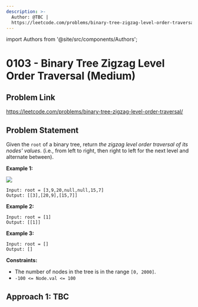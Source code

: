 ```yaml
---
description: >-
  Author: @TBC |
  https://leetcode.com/problems/binary-tree-zigzag-level-order-traversal/
---
```


import Authors from '@site/src/components/Authors';

# 0103 -  Binary Tree Zigzag Level Order Traversal (Medium)

## Problem Link

https://leetcode.com/problems/binary-tree-zigzag-level-order-traversal/

## Problem Statement

Given the `root` of a binary tree, return _the zigzag level order traversal of its nodes' values_. (i.e., from left to right, then right to left for the next level and alternate between).

**Example 1:**

![](https://assets.leetcode.com/uploads/2021/02/19/tree1.jpg)

```
Input: root = [3,9,20,null,null,15,7]
Output: [[3],[20,9],[15,7]]
```

**Example 2:**

```
Input: root = [1]
Output: [[1]]
```

**Example 3:**

```
Input: root = []
Output: []
```

**Constraints:**

* The number of nodes in the tree is in the range `[0, 2000]`.
* `-100 <= Node.val <= 100`

## Approach 1: TBC
